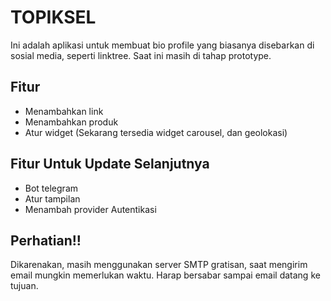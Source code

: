 
# TOPIKSEL

Ini adalah aplikasi untuk membuat bio profile yang biasanya disebarkan di sosial media, seperti linktree. Saat ini masih di tahap prototype.


## Fitur

- Menambahkan link
- Menambahkan produk
- Atur widget (Sekarang tersedia widget carousel, dan geolokasi)

## Fitur Untuk Update Selanjutnya

- Bot telegram
- Atur tampilan
- Menambah provider Autentikasi

## Perhatian!!

Dikarenakan, masih menggunakan server SMTP gratisan, saat mengirim email mungkin memerlukan waktu. Harap bersabar sampai email datang ke tujuan.
